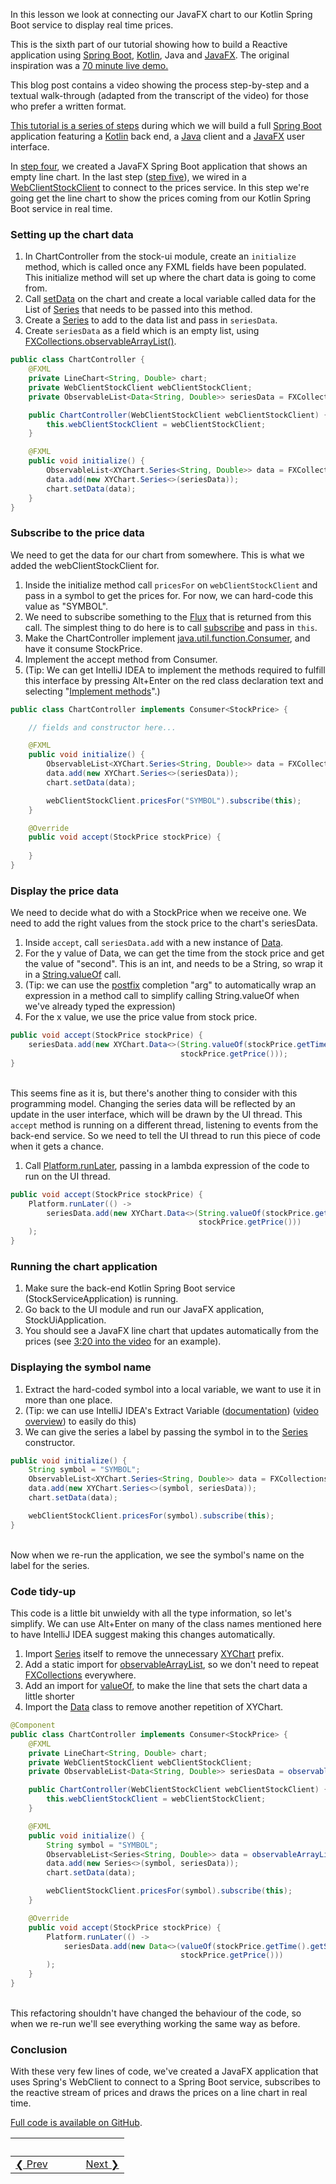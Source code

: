 In this lesson we look at connecting our JavaFX chart to our Kotlin
Spring Boot service to display real time prices.

This is the sixth part of our tutorial showing how to build a Reactive
application using [Spring Boot](https://spring.io/projects/spring-boot),
[Kotlin](https://kotlinlang.org/), Java and
[JavaFX](https://openjfx.io/). The original inspiration was a [70 minute
live
demo.](https://blog.jetbrains.com/idea/2019/10/fully-reactive-spring-kotlin-and-javafx-playing-together/)

This blog post contains a video showing the process step-by-step and a
textual walk-through (adapted from the transcript of the video) for
those who prefer a written format.

[This tutorial is a series of
steps](https://blog.jetbrains.com/idea/tag/tutorial-reactive-spring/)
during which we will build a full [Spring
Boot](https://spring.io/projects/spring-boot) application featuring a
[Kotlin](https://kotlinlang.org/) back end, a
[Java](https://jdk.java.net/13/) client and a
[JavaFX](https://openjfx.io/) user interface.

In [step
four](https://blog.jetbrains.com/idea/2019/11/tutorial-reactive-spring-boot-a-javafx-line-chart/),
we created a JavaFX Spring Boot application that shows an empty line
chart. In the last step ([step
five](https://blog.jetbrains.com/idea/2019/11/tutorial-reactive-spring-boot-auto-configuration-for-shared-beans)),
we wired in a
[WebClientStockClient](https://github.com/trishagee/s1p-stocks-ui/blob/master/client/src/main/java/com/mechanitis/demo/client/WebClientStockClient.java)
to connect to the prices service. In this step we're going get the line
chart to show the prices coming from our Kotlin Spring Boot service in
real time.

### Setting up the chart data

1.  In ChartController from the stock-ui module, create an `initialize`
    method, which is called once any FXML fields have been populated.
    This initialize method will set up where the chart data is going to
    come from.
2.  Call
    [setData](https://openjfx.io/javadoc/11/javafx.controls/javafx/scene/chart/XYChart.html#setData(javafx.collections.ObservableList))
    on the chart and create a local variable called data for the List of
    [Series](https://openjfx.io/javadoc/12/javafx.controls/javafx/scene/chart/XYChart.Series.html)
    that needs to be passed into this method.
3.  Create a
    [Series](https://openjfx.io/javadoc/12/javafx.controls/javafx/scene/chart/XYChart.Series.html)
    to add to the data list and pass in `seriesData`.
4.  Create `seriesData` as a field which is an empty list, using
    [FXCollections.observableArrayList()](https://openjfx.io/javadoc/11/javafx.base/javafx/collections/FXCollections.html#observableArrayList()).

``` java
public class ChartController {
    @FXML
    private LineChart<String, Double> chart;
    private WebClientStockClient webClientStockClient;
    private ObservableList<Data<String, Double>> seriesData = FXCollections.observableArrayList();

    public ChartController(WebClientStockClient webClientStockClient) {
        this.webClientStockClient = webClientStockClient;
    }

    @FXML
    public void initialize() {
        ObservableList<XYChart.Series<String, Double>> data = FXCollections.observableArrayList();
        data.add(new XYChart.Series<>(seriesData));
        chart.setData(data);
    }
}
```

### Subscribe to the price data

We need to get the data for our chart from somewhere. This is what we
added the webClientStockClient for.

1.  Inside the initialize method call `pricesFor` on
    `webClientStockClient` and pass in a symbol to get the prices for.
    For now, we can hard-code this value as "SYMBOL".
2.  We need to subscribe something to the
    [Flux](https://projectreactor.io/docs/core/release/api/reactor/core/publisher/Flux.html)
    that is returned from this call. The simplest thing to do here is to
    call
    [subscribe](https://projectreactor.io/docs/core/release/api/reactor/core/publisher/Flux.html#subscribe-java.util.function.Consumer-)
    and pass in `this`.
3.  Make the ChartController implement
    [java.util.function.Consumer](https://docs.oracle.com/javase/8/docs/api/java/util/function/Consumer.html),
    and have it consume StockPrice.
4.  Implement the accept method from Consumer.
5.  (Tip: We can get IntelliJ IDEA to implement the methods required to
    fulfill this interface by pressing Alt+Enter on the red class
    declaration text and selecting "[Implement
    methods](https://www.jetbrains.com/help/idea/implementing-methods-of-an-interface.html)".)

``` java
public class ChartController implements Consumer<StockPrice> {

    // fields and constructor here...

    @FXML
    public void initialize() {
        ObservableList<XYChart.Series<String, Double>> data = FXCollections.observableArrayList();
        data.add(new XYChart.Series<>(seriesData));
        chart.setData(data);

        webClientStockClient.pricesFor("SYMBOL").subscribe(this);
    }

    @Override
    public void accept(StockPrice stockPrice) {
        
    }
}
```

### Display the price data

We need to decide what do with a StockPrice when we receive one. We need
to add the right values from the stock price to the chart's seriesData.

1.  Inside `accept`, call `seriesData.add` with a new instance of
    [Data](https://openjfx.io/javadoc/11/javafx.controls/javafx/scene/chart/XYChart.Data.html).
2.  For the y value of Data, we can get the time from the stock price
    and get the value of "second". This is an int, and needs to be a
    String, so wrap it in a
    [String.valueOf](https://docs.oracle.com/en/java/javase/11/docs/api/java.base/java/lang/String.html#valueOf(int))
    call.
3.  (Tip: we can use the
    [postfix](https://www.jetbrains.com/help/idea/settings-postfix-completion.html)
    completion "arg" to automatically wrap an expression in a method
    call to simplify calling String.valueOf when we've already typed the
    expression)
4.  For the x value, we use the price value from stock price.

``` java
public void accept(StockPrice stockPrice) {
    seriesData.add(new XYChart.Data<>(String.valueOf(stockPrice.getTime().getSecond()),
                                      stockPrice.getPrice()));
}
```

\
This seems fine as it is, but there's another thing to consider with
this programming model. Changing the series data will be reflected by an
update in the user interface, which will be drawn by the UI thread. This
`accept` method is running on a different thread, listening to events
from the back-end service. So we need to tell the UI thread to run this
piece of code when it gets a chance.

1.  Call
    [Platform.runLater](https://openjfx.io/javadoc/12/javafx.graphics/javafx/application/Platform.html#runLater(java.lang.Runnable)),
    passing in a lambda expression of the code to run on the UI thread.

``` java
public void accept(StockPrice stockPrice) {
    Platform.runLater(() -> 
        seriesData.add(new XYChart.Data<>(String.valueOf(stockPrice.getTime().getSecond()),
                                          stockPrice.getPrice()))
    );
}
```

### Running the chart application

1.  Make sure the back-end Kotlin Spring Boot service
    (StockServiceApplication) is running.
2.  Go back to the UI module and run our JavaFX application,
    StockUiApplication.
3.  You should see a JavaFX line chart that updates automatically from
    the prices (see [3:20 into the
    video](https://youtu.be/OMuqIykUh5w?t=201) for an example).

### Displaying the symbol name

1.  Extract the hard-coded symbol into a local variable, we want to use
    it in more than one place.
2.  (Tip: we can use IntelliJ IDEA's Extract Variable
    ([documentation](https://www.jetbrains.com/help/idea/extract-variable.html))
    ([video overview](https://youtu.be/W_IiuORF16E)) to easily do this)
3.  We can give the series a label by passing the symbol in to the
    [Series](https://openjfx.io/javadoc/12/javafx.controls/javafx/scene/chart/XYChart.Series.html#%3Cinit%3E(java.lang.String,javafx.collections.ObservableList))
    constructor.

``` java
public void initialize() {
    String symbol = "SYMBOL";
    ObservableList<XYChart.Series<String, Double>> data = FXCollections.observableArrayList();
    data.add(new XYChart.Series<>(symbol, seriesData));
    chart.setData(data);

    webClientStockClient.pricesFor(symbol).subscribe(this);
}
```

\
Now when we re-run the application, we see the symbol's name on the
label for the series.

### Code tidy-up

This code is a little bit unwieldy with all the type information, so
let's simplify. We can use Alt+Enter on many of the class names
mentioned here to have IntelliJ IDEA suggest making this changes
automatically.

1.  Import
    [Series](https://openjfx.io/javadoc/12/javafx.controls/javafx/scene/chart/XYChart.Series.html)
    itself to remove the unnecessary
    [XYChart](https://openjfx.io/javadoc/12/javafx.controls/javafx/scene/chart/XYChart.html)
    prefix.
2.  Add a static import for
    [observableArrayList](https://openjfx.io/javadoc/12/javafx.base/javafx/collections/FXCollections.html#observableArrayList(E...)),
    so we don't need to repeat
    [FXCollections](https://openjfx.io/javadoc/12/javafx.base/javafx/collections/FXCollections.html)
    everywhere.
3.  Add an import for
    [valueOf](https://docs.oracle.com/javase/8/docs/api/java/lang/String.html#valueOf-int-),
    to make the line that sets the chart data a little shorter
4.  Import the
    [Data](https://openjfx.io/javadoc/12/javafx.controls/javafx/scene/chart/XYChart.Data.html)
    class to remove another repetition of XYChart.

``` java
@Component
public class ChartController implements Consumer<StockPrice> {
    @FXML
    private LineChart<String, Double> chart;
    private WebClientStockClient webClientStockClient;
    private ObservableList<Data<String, Double>> seriesData = observableArrayList();

    public ChartController(WebClientStockClient webClientStockClient) {
        this.webClientStockClient = webClientStockClient;
    }

    @FXML
    public void initialize() {
        String symbol = "SYMBOL";
        ObservableList<Series<String, Double>> data = observableArrayList();
        data.add(new Series<>(symbol, seriesData));
        chart.setData(data);

        webClientStockClient.pricesFor(symbol).subscribe(this);
    }

    @Override
    public void accept(StockPrice stockPrice) {
        Platform.runLater(() ->
            seriesData.add(new Data<>(valueOf(stockPrice.getTime().getSecond()),
                                      stockPrice.getPrice()))
        );
    }
}
```

\
This refactoring shouldn't have changed the behaviour of the code, so
when we re-run we'll see everything working the same way as before.

### Conclusion

With these very few lines of code, we've created a JavaFX application
that uses Spring's WebClient to connect to a Spring Boot service,
subscribes to the reactive stream of prices and draws the prices on a
line chart in real time.

[Full code is available on
GitHub](https://github.com/trishagee/jb-stock-client).

&nbsp; | &nbsp; | &nbsp; | &nbsp;
----|----|----|----
[&#10094; Prev](./STEPSIX.md)| &nbsp; | &nbsp; | &nbsp;[Next &#10095;](./STEPSEVEN.md)
